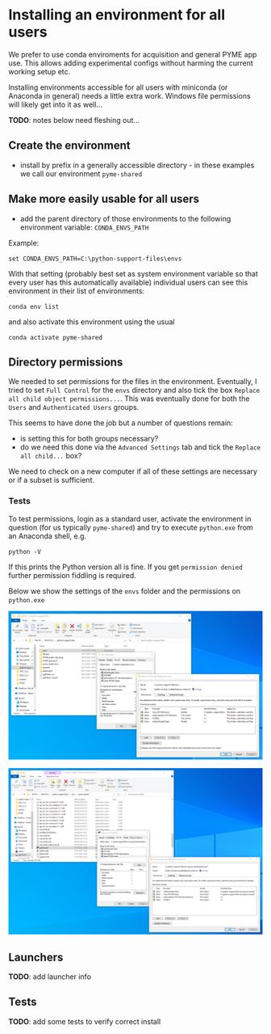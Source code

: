 # Installing an environment for all users

We prefer to use conda enviroments for acquisition and general PYME app use. This allows adding experimental configs without harming the current working setup etc.

Installing environments accessible for all users with miniconda (or Anaconda in general) needs a little extra work. Windows file permissions will likely get into it as well...

**TODO**: notes below need fleshing out...

## Create the environment

- install by prefix in a generally accessible directory - in these examples we call our environment `pyme-shared`

## Make more easily usable for all users

- add the parent directory of those environments to the following environment variable: `CONDA_ENVS_PATH`

Example:

	set CONDA_ENVS_PATH=C:\python-support-files\envs


With that setting (probably best set as system environment variable so that every user has this automatically available) individual users can see this environment in their list of environments:

	conda env list

and also activate this environment using the usual

	conda activate pyme-shared

## Directory permissions

We needed to set permissions for the files in the environment. Eventually, I tried to set `Full Control` for the `envs` directory and also tick the box `Replace all child object permissions...`. This was eventually done for both the `Users` and `Authenticated Users` groups.

This seems to have done the job but a number of questions remain:

- is setting this for both groups necessary?
- do we need this done via the `Advanced Settings` tab and tick the `Replace all child...` box?

We need to check on a new computer if all of these settings are necessary or if a subset is sufficient.

### Tests

To test permissions, login as a standard user, activate the environment in question (for us typically `pyme-shared`) and try to execute `python.exe` from an Anaconda shell, e.g.

	python -V

If this prints the Python version all is fine. If you get `permission denied` further permission fiddling is required.

Below we show the settings of the `envs` folder and the permissions on `python.exe`

![](images/file-permissions-envs.png)

![](images/file-permissions-python.png)

## Launchers

**TODO**: add launcher info

## Tests

**TODO**: add some tests to verify correct install